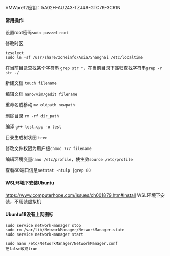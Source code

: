 VMWare12密钥：5A02H-AU243-TZJ49-GTC7K-3C61N

#### 常用操作

设置root密码`sudo passwd root`

修改时区

```shell
tzselect
sudo ln -sf /usr/share/zoneinfo/Asia/Shanghai /etc/localtime
```

在当前目录查找某个字符串 `grep str *`，在当前目录下递归查找字符串`grep -r str ./`

新建文档 `touch filename`

编辑文档 `nano/vim/gedit filename`

重命名或移动 `mv oldpath newpath`

删除目录 `rm -rf dir_path` 

编译 `g++ test.cpp -o test`

目录生成树状图 `tree`

修改文件权限为用户级`chmod 777 filename`

编辑环境变量`nano /etc/profile`，使生效`source /etc/profile`

查看80端口信息`netstat -ntulp |grep 80`



#### WSL环境下安装Ubuntu

https://www.computerhope.com/issues/ch001879.htm#install
WSL环境下安装，不用装虚拟机



#### Ubuntu18没有上网图标

```shell
sudo service network-manager stop
sudo rm /var/lib/NetworkManager/NetworkManager.state
sudo service network-manager start

sudo nano /etc/NetworkManager/NetworkManager.conf
把false改成true
```

